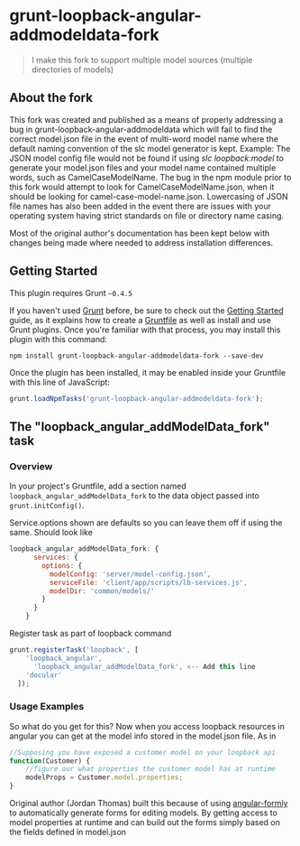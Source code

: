 # grunt-loopback-angular-addmodeldata-fork

> I make this fork to support multiple model sources (multiple directories of models)
## About the fork

This fork was created and published as a means of properly addressing a bug in grunt-loopback-angular-addmodeldata which will fail to find the correct model.json file in the event of multi-word model name where the default naming convention of the slc model generator is kept. Example: The JSON model config file would not be found if using *slc loopback:model* to generate your model.json files and your model name contained multiple words, such as CamelCaseModelName. The bug in the npm module prior to this fork would attempt to look for CamelCaseModelName.json, when it should be looking for camel-case-model-name.json. Lowercasing of JSON file names has also been added in the event there are issues with your operating system having strict standards on file or directory name casing.

Most of the original author's documentation has been kept below with changes being made where needed to address installation differences.

## Getting Started
This plugin requires Grunt `~0.4.5`

If you haven't used [Grunt](http://gruntjs.com/) before, be sure to check out the [Getting Started](http://gruntjs.com/getting-started) guide, as it explains how to create a [Gruntfile](http://gruntjs.com/sample-gruntfile) as well as install and use Grunt plugins. Once you're familiar with that process, you may install this plugin with this command:

```shell
npm install grunt-loopback-angular-addmodeldata-fork --save-dev
```

Once the plugin has been installed, it may be enabled inside your Gruntfile with this line of JavaScript:

```js
grunt.loadNpmTasks('grunt-loopback-angular-addmodeldata-fork');
```

## The "loopback_angular_addModelData_fork" task

### Overview
In your project's Gruntfile, add a section named `loopback_angular_addModelData_fork` to the data object passed into `grunt.initConfig()`.

Service.options shown are defaults so you can leave them off if using the same. Should look like

```js
loopback_angular_addModelData_fork: {
      services: {
        options: {
          modelConfig: 'server/model-config.json',
          serviceFile: 'client/app/scripts/lb-services.js',
          modelDir: 'common/models/'
        }
      }
    }
```
Register task as part of loopback command

```js
grunt.registerTask('loopback', [
    'loopback_angular',
	  'loopback_angular_addModelData_fork', <-- Add this line
    'docular'
  ]);
```

### Usage Examples
So what do you get for this? Now when you access loopback resources in angular you can get at the model info stored in the model.json file. As in
```js
//Supposing you have exposed a customer model on your loopback api
function(Customer) {
	//figure our what properties the customer model has at runtime
	modelProps = Customer.model.properties;
}
```

Original author (Jordan Thomas) built this because of using [angular-formly](https://github.com/nimbly/angular-formly) to automatically generate forms for editing models. By getting access to model properties at runtime and can build out the forms simply based on the fields defined in model.json
